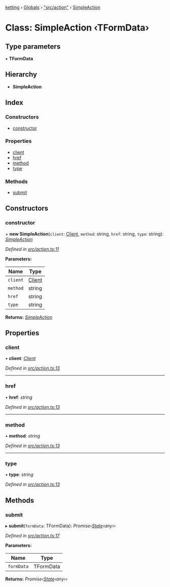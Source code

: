 [ketting](../README.md) › [Globals](../globals.md) › ["src/action"](../modules/_src_action_.md) › [SimpleAction](_src_action_.simpleaction.md)

# Class: SimpleAction ‹**TFormData**›

## Type parameters

▪ **TFormData**

## Hierarchy

* **SimpleAction**

## Index

### Constructors

* [constructor](_src_action_.simpleaction.md#constructor)

### Properties

* [client](_src_action_.simpleaction.md#client)
* [href](_src_action_.simpleaction.md#href)
* [method](_src_action_.simpleaction.md#method)
* [type](_src_action_.simpleaction.md#type)

### Methods

* [submit](_src_action_.simpleaction.md#submit)

## Constructors

###  constructor

\+ **new SimpleAction**(`client`: [Client](_src_client_.client.md), `method`: string, `href`: string, `type`: string): *[SimpleAction](_src_action_.simpleaction.md)*

*Defined in [src/action.ts:11](https://github.com/evert/ketting/blob/f7a0a1b/src/action.ts#L11)*

**Parameters:**

Name | Type |
------ | ------ |
`client` | [Client](_src_client_.client.md) |
`method` | string |
`href` | string |
`type` | string |

**Returns:** *[SimpleAction](_src_action_.simpleaction.md)*

## Properties

###  client

• **client**: *[Client](_src_client_.client.md)*

*Defined in [src/action.ts:13](https://github.com/evert/ketting/blob/f7a0a1b/src/action.ts#L13)*

___

###  href

• **href**: *string*

*Defined in [src/action.ts:13](https://github.com/evert/ketting/blob/f7a0a1b/src/action.ts#L13)*

___

###  method

• **method**: *string*

*Defined in [src/action.ts:13](https://github.com/evert/ketting/blob/f7a0a1b/src/action.ts#L13)*

___

###  type

• **type**: *string*

*Defined in [src/action.ts:13](https://github.com/evert/ketting/blob/f7a0a1b/src/action.ts#L13)*

## Methods

###  submit

▸ **submit**(`formData`: TFormData): *Promise‹[State](../interfaces/_src_state_interface_.state.md)‹any››*

*Defined in [src/action.ts:17](https://github.com/evert/ketting/blob/f7a0a1b/src/action.ts#L17)*

**Parameters:**

Name | Type |
------ | ------ |
`formData` | TFormData |

**Returns:** *Promise‹[State](../interfaces/_src_state_interface_.state.md)‹any››*
